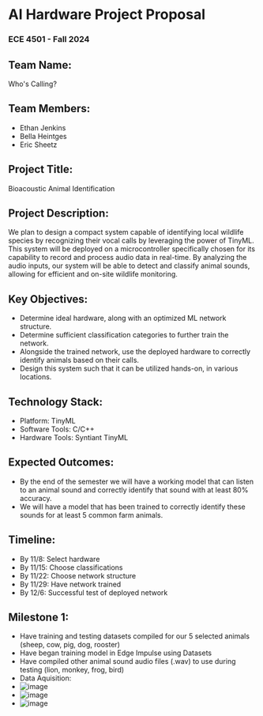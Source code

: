 # AI Hardware Project Proposal
### ECE 4501 - Fall 2024

## Team Name: 
Who's Calling?

## Team Members:
- Ethan Jenkins
- Bella Heintges
- Eric Sheetz

## Project Title:
Bioacoustic Animal Identification

## Project Description:
We plan to design a compact system capable of identifying local wildlife species by recognizing their vocal calls by leveraging the power of TinyML. This system will be deployed on a microcontroller specifically chosen for its capability to record and process audio data in real-time. By analyzing the audio inputs, our system will be able to detect and classify animal sounds, allowing for efficient and on-site wildlife monitoring.

## Key Objectives:
- Determine ideal hardware, along with an optimized ML network structure. 
- Determine sufficient classification categories to further train the network. 
- Alongside the trained network, use the deployed hardware to correctly identify animals based on their calls.
- Design this system such that it can be utilized hands-on, in various locations.

## Technology Stack:
- Platform: TinyML 
- Software Tools: C/C++
- Hardware Tools: Syntiant TinyML

## Expected Outcomes:
- By the end of the semester we will have a working model that can listen to an animal sound and correctly identify that sound with at least 80% accuracy.
- We will have a model that has been trained to correctly identify these sounds for at least 5 common farm animals.
## Timeline:
 - By 11/8: Select hardware
 - By 11/15: Choose classifications
 - By 11/22: Choose network structure
 - By 11/29: Have network trained
 - By 12/6: Successful test of deployed network



## Milestone 1:
- Have training and testing datasets compiled for our 5 selected animals (sheep, cow, pig, dog, rooster)
- Have began training model in Edge Impulse using Datasets
- Have compiled other animal sound audio files (.wav) to use during testing (lion, monkey, frog, bird)
- Data Aquisition:
- ![image](https://github.com/user-attachments/assets/0d94ba61-5a99-4302-973c-db4e6b0c4040)
- ![image](https://github.com/user-attachments/assets/3d01fa20-b21e-4c97-aee7-34042e5b23cc)
- ![image](https://github.com/user-attachments/assets/272dc8c8-48f1-49b8-8c88-287356465e72)




